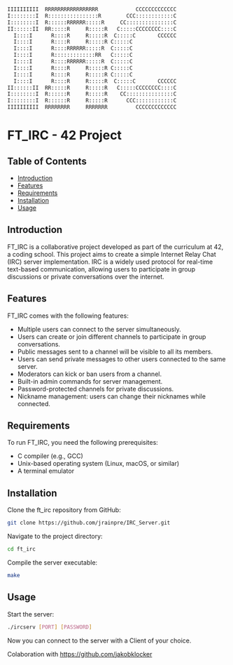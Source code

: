 ```bash
IIIIIIIIII  RRRRRRRRRRRRRRRRR            CCCCCCCCCCCCC
I::::::::I  R::::::::::::::::R        CCC::::::::::::C
I::::::::I  R::::::RRRRRR:::::R     CC:::::::::::::::C
II::::::II  RR:::::R     R:::::R   C:::::CCCCCCCC::::C
  I::::I      R::::R     R:::::R  C:::::C       CCCCCC
  I::::I      R::::R     R:::::R C:::::C
  I::::I      R::::RRRRRR:::::R  C:::::C
  I::::I      R:::::::::::::RR   C:::::C
  I::::I      R::::RRRRRR:::::R  C:::::C
  I::::I      R::::R     R:::::R C:::::C
  I::::I      R::::R     R:::::R C:::::C
  I::::I      R::::R     R:::::R  C:::::C       CCCCCC
II::::::II  RR:::::R     R:::::R   C:::::CCCCCCCC::::C
I::::::::I  R::::::R     R:::::R    CC:::::::::::::::C
I::::::::I  R::::::R     R:::::R      CCC::::::::::::C
IIIIIIIIII  RRRRRRRR     RRRRRRR         CCCCCCCCCCCCC
```
# FT_IRC - 42 Project
 
## Table of Contents
 
- [Introduction](#introduction)
- [Features](#features)
- [Requirements](#requirements)
- [Installation](#installation)
- [Usage](#usage)
 
## Introduction
 
FT_IRC is a collaborative project developed as part of the curriculum at 42, a coding school. This project aims to create a simple Internet Relay Chat (IRC) server implementation. IRC is a widely used protocol for real-time text-based communication, allowing users to participate in group discussions or private conversations over the internet.
 
## Features
 
FT_IRC comes with the following features:
 
- Multiple users can connect to the server simultaneously.
- Users can create or join different channels to participate in group conversations.
- Public messages sent to a channel will be visible to all its members.
- Users can send private messages to other users connected to the same server.
- Moderators can kick or ban users from a channel.
- Built-in admin commands for server management.
- Password-protected channels for private discussions.
- Nickname management: users can change their nicknames while connected.
 
## Requirements
 
To run FT_IRC, you need the following prerequisites:
 
- C compiler (e.g., GCC)
- Unix-based operating system (Linux, macOS, or similar)
- A terminal emulator
 
## Installation
 
Clone the ft_irc repository from GitHub:
 
```bash
git clone https://github.com/jrainpre/IRC_Server.git
```
 
Navigate to the project directory:
```bash
cd ft_irc
```
Compile the server executable:
```bash
make
```
 
## Usage
Start the server:
```bash
./ircserv [PORT] [PASSWORD]
```
 
Now you can connect to the server with a Client of your choice.
 
Colaboration with https://github.com/jakobklocker
